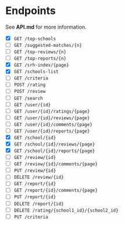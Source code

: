 # Endpoints
See **API.md** for more information.

- [x] `GET /top-schools`
- [ ] `GET /suggested-matches/{n}`
- [ ] `GET /top-reviews/{n}`
- [ ] `GET /top-reports/{n}`
- [x] `GET /srh-index/{page}`
- [x] `GET /schools-list`
- [ ] `GET /criteria`
- [ ] `POST /rating`
- [ ] `POST /review`
- [ ] `GET /search`
- [ ] `GET /user/{id}`
- [ ] `GET /user/{id}/ratings/{page}`
- [ ] `GET /user/{id}/reviews/{page}`
- [ ] `GET /user/{id}/comments/{page}`
- [ ] `GET /user/{id}/reports/{page}`
- [x] `GET /school/{id}`
- [x] `GET /school/{id}/reviews/{page}`
- [x] `GET /school/{id}/reports/{page}`
- [ ] `GET /review/{id}`
- [ ] `GET /review/{id}/comments/{page}`
- [ ] `PUT /review/{id}`
- [ ] `DELETE /review/{id}`
- [ ] `GET /report/{id}`
- [ ] `GET /report/{id}/comments/{page}`
- [ ] `PUT /report/{id}`
- [ ] `DELETE /report/{id}`
- [ ] `DELETE /rating/{school1_id}/{school2_id}`
- [ ] `PUT /criteria`